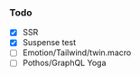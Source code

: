 ### Todo

- [x] SSR
- [x] Suspense test
- [ ] Emotion/Tailwind/twin.macro
- [ ] Pothos/GraphQL Yoga
